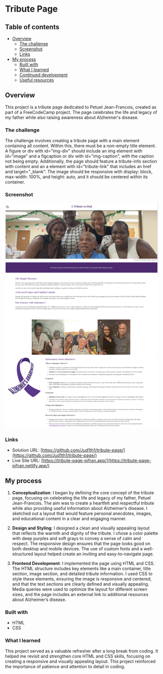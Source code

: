 # Tribute Page

## Table of contents

- [Overview](#overview)
  - [The challenge](#the-challenge)
  - [Screenshot](#screenshot)
  - [Links](#links)
- [My process](#my-process)
  - [Built with](#built-with)
  - [What I learned](#what-i-learned)
  - [Continued development](#continued-development)
  - [Useful resources](#useful-resources)

## Overview

This project is a tribute page dedicated to Petuel Jean-Francois, created as part of a FreeCodeCamp project. The page celebrates the life and legacy of my father while also raising awareness about Alzheimer's disease.

### The challenge

The challenge involves creating a tribute page with a main element containing all content. Within this, there must be a non-empty title element. A figure or div with id="img-div" should include an img element with id="image" and a figcaption or div with id="img-caption", with the caption not being empty. Additionally, the page should feature a tribute-info section with content and an a element with id="tribute-link" that includes an href and target="\_blank". The image should be responsive with display: block, max-width: 100%, and height: auto, and it should be centered within its container.

### Screenshot

![](./Images/trib.pg.top.png)
![](./Images/trib.pg.mid.png)
![](./Images/trib.pg.facts.png)

### Links

- Solution URL: [https://github.com/Jud1th1/tribute-page/](https://github.com/Jud1th1/tribute-page/)
- Live Site URL: [https://tribute-page-pjfran.app/](https://tribute-page-pjfran.netlify.app/)

## My process

1. **Conceptualization**: I began by defining the core concept of the tribute page, focusing on celebrating the life and legacy of my father, Petuel Jean-Francois. The aim was to create a heartfelt and respectful tribute while also providing useful information about Alzheimer’s disease. I sketched out a layout that would feature personal anecdotes, images, and educational content in a clear and engaging manner.

2. **Design and Styling**: I designed a clean and visually appealing layout that reflects the warmth and dignity of the tribute. I chose a color palette with deep purples and soft grays to convey a sense of calm and respect. The responsive design ensures that the page looks good on both desktop and mobile devices. The use of custom fonts and a well-structured layout helped create an inviting and easy-to-navigate page.

3. **Frontend Development**: I implemented the page using HTML and CSS. The HTML structure includes key elements like a main container, title section, image section, and detailed tribute information. I used CSS to style these elements, ensuring the image is responsive and centered, and that the text sections are clearly defined and visually appealing. Media queries were used to optimize the layout for different screen sizes, and the page includes an external link to additional resources about Alzheimer’s disease.

### Built with

- HTML
- CSS

### What I learned

This project served as a valuable refresher after a long break from coding. It helped me revisit and strengthen core HTML and CSS skills, focusing on creating a responsive and visually appealing layout. This project reinforced the importance of patience and attention to detail in coding.
